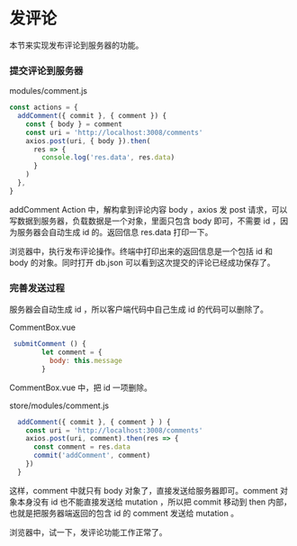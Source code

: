 # 发评论


本节来实现发布评论到服务器的功能。

### 提交评论到服务器

modules/comment.js

```js
const actions = {
  addComment({ commit }, { comment }) {
    const { body } = comment
    const uri = 'http://localhost:3008/comments'
    axios.post(uri, { body }).then(
      res => {
        console.log('res.data', res.data)
      }
    )
  },
}
```

addComment Action 中，解构拿到评论内容 body ，axios 发 post 请求，可以写数据到服务器，负载数据是一个对象，里面只包含 body 即可，不需要 id ，因为服务器会自动生成 id 的。返回信息 res.data 打印一下。

浏览器中，执行发布评论操作。终端中打印出来的返回信息是一个包括 id 和 body 的对象。同时打开 db.json 可以看到这次提交的评论已经成功保存了。

### 完善发送过程

服务器会自动生成 id ，所以客户端代码中自己生成 id 的代码可以删除了。

CommentBox.vue

```js
 submitComment () {
        let comment = {
          body: this.message
        }
```

CommentBox.vue 中，把 id 一项删除。

store/modules/comment.js

```js
  addComment({ commit }, { comment } ) {
    const uri = 'http://localhost:3008/comments'
    axios.post(uri, comment).then(res => {
      const comment = res.data
      commit('addComment', comment)
    })
  }
```

这样，comment 中就只有 body 对象了，直接发送给服务器即可。comment 对象本身没有 id 也不能直接发送给 mutation ，所以把 commit 移动到 then 内部，也就是把服务器端返回的包含 id 的 comment 发送给 mutation 。

浏览器中，试一下，发评论功能工作正常了。

